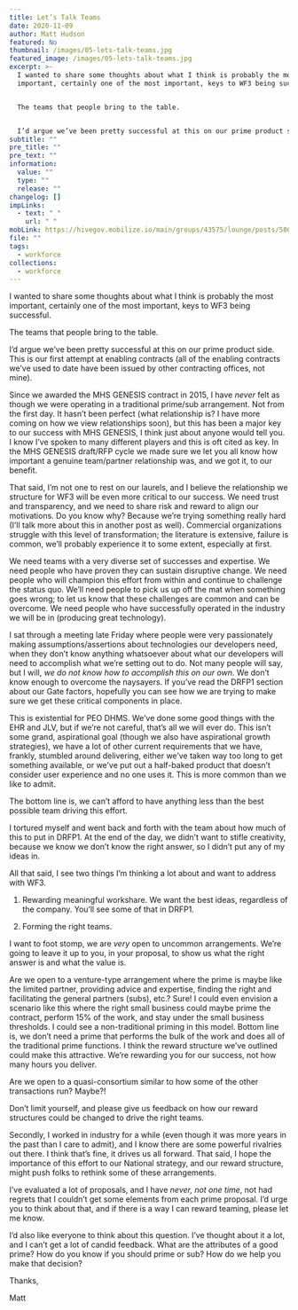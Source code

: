 ```yaml
---
title: Let’s Talk Teams
date: 2020-11-09
author: Matt Hudson
featured: No
thumbnail: /images/05-lets-talk-teams.jpg
featured_image: /images/05-lets-talk-teams.jpg
excerpt: >-
  I wanted to share some thoughts about what I think is probably the most
  important, certainly one of the most important, keys to WF3 being successful.


  The teams that people bring to the table.


  I’d argue we’ve been pretty successful at this on our prime product side. This is our first attempt at enabling contracts (all of the enabling contracts we’ve used to date have been issued by other contracting offices, not mine).
subtitle: ""
pre_title: ""
pre_text: ""
information:
  value: ""
  type: ""
  release: ""
changelog: []
impLinks:
  - text: " "
    url: " "
mobLink: https://hivegov.mobilize.io/main/groups/43575/lounge/posts/586810?tab=comment
file: ""
tags:
  - workforce
collections:
  - workforce
---
```

I wanted to share some thoughts about what I think is probably the most important, certainly one of the most important, keys to WF3 being successful.

The teams that people bring to the table.

I’d argue we’ve been pretty successful at this on our prime product side. This is our first attempt at enabling contracts (all of the enabling contracts we’ve used to date have been issued by other contracting offices, not mine).

Since we awarded the MHS GENESIS contract in 2015, I have *never* felt as though we were operating in a traditional prime/sub arrangement. Not from the first day. It hasn’t been perfect (what relationship is? I have more coming on how we view relationships soon), but this has been a major key to our success with MHS GENESIS, I think just about anyone would tell you. I know I’ve spoken to many different players and this is oft cited as key. In the MHS GENESIS draft/RFP cycle we made sure we let you all know how important a genuine team/partner relationship was, and we got it, to our benefit.

That said, I’m not one to rest on our laurels, and I believe the relationship we structure for WF3 will be even more critical to our success. We need trust and transparency, and we need to share risk and reward to align our motivations. Do you know why? Because we’re trying something really hard (I’ll talk more about this in another post as well). Commercial organizations struggle with this level of transformation; the literature is extensive, failure is common, we’ll probably experience it to some extent, especially at first.

We need teams with a very diverse set of successes and expertise. We need people who have proven they can sustain disruptive change. We need people who will champion this effort from within and continue to challenge the status quo. We’ll need people to pick us up off the mat when something goes wrong; to let us know that these challenges are common and can be overcome. We need people who have successfully operated in the industry we will be in (producing great technology).

I sat through a meeting late Friday where people were very passionately making assumptions/assertions about technologies our developers need, when they don’t know anything whatsoever about what our developers will need to accomplish what we’re setting out to do. Not many people will say, but I will, *we do not know how to accomplish this on our own*. We don’t know enough to overcome the naysayers. If you’ve read the DRFP1 section about our Gate factors, hopefully you can see how we are trying to make sure we get these critical components in place.

This is existential for PEO DHMS. We’ve done some good things with the EHR and JLV, but if we’re not careful, that’s all we will ever do. This isn’t some grand, aspirational goal (though we also have aspirational growth strategies), we have a lot of other current requirements that we have, frankly, stumbled around delivering, either we’ve taken way too long to get something available, or we’ve put out a half-baked product that doesn’t consider user experience and no one uses it. This is more common than we like to admit.

The bottom line is, we can’t afford to have anything less than the best possible team driving this effort.

I tortured myself and went back and forth with the team about how much of this to put in DRFP1. At the end of the day, we didn’t want to stifle creativity, because we know we don’t know the right answer, so I didn’t put any of my ideas in.

All that said, I see two things I’m thinking a lot about and want to address with WF3.

1. Rewarding meaningful workshare. We want the best ideas, regardless of the company. You’ll see some of that in DRFP1.

2. Forming the right teams.

I want to foot stomp, we are *very* open to uncommon arrangements. We’re going to leave it up to you, in your proposal, to show us what the right answer is and what the value is.

Are we open to a venture-type arrangement where the prime is maybe like the limited partner, providing advice and expertise, finding the right and facilitating the general partners (subs), etc.? Sure! I could even envision a scenario like this where the right small business could maybe prime the contract, perform 15% of the work, and stay under the small business thresholds. I could see a non-traditional priming in this model. Bottom line is, we don’t need a prime that performs the bulk of the work and does all of the traditional prime functions. I think the reward structure we’ve outlined could make this attractive. We’re rewarding you for our success, not how many hours you deliver.

Are we open to a quasi-consortium similar to how some of the other transactions run? Maybe?!

Don’t limit yourself, and please give us feedback on how our reward structures could be changed to drive the right teams.

Secondly, I worked in industry for a while (even though it was more years in the past than I care to admit), and I know there are some powerful rivalries out there. I think that’s fine, it drives us all forward. That said, I hope the importance of this effort to our National strategy, and our reward structure, might push folks to rethink some of these arrangements.

I’ve evaluated a lot of proposals, and I have *never, not one time*, not had regrets that I couldn’t get some elements from each prime proposal. I’d urge you to think about that, and if there is a way I can reward teaming, please let me know.

I’d also like everyone to think about this question. I’ve thought about it a lot, and I can’t get a lot of candid feedback. What are the attributes of a good prime? How do you know if you should prime or sub? How do we help you make that decision?

Thanks,

Matt